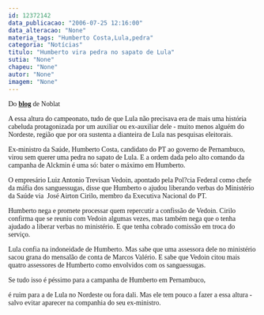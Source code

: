 ```yaml
---
id: 12372142
data_publicacao: "2006-07-25 12:16:00"
data_alteracao: "None"
materia_tags: "Humberto Costa,Lula,pedra"
categoria: "Notícias"
titulo: "Humberto vira pedra no sapato de Lula"
sutia: "None"
chapeu: "None"
autor: "None"
imagem: "None"
---
```

<p><P><FONT face=Verdana>Do </FONT><A href=\"https://noblat1.estadao.com.br/noblat/index.html\"><STRONG><FONT face=Verdana>blog</FONT></STRONG></A><FONT face=Verdana> de Noblat</FONT></P></p>
<p><P><FONT face=Verdana>A essa altura do campeonato, tudo de que Lula não precisava era de mais uma história cabeluda protagonizada por um auxiliar ou ex-auxiliar dele - muito menos alguém do Nordeste, região que por ora sustenta a dianteira de Lula nas pesquisas eleitorais.</FONT></P></p>
<p><P><FONT face=Verdana>Ex-ministro da Saúde, Humberto Costa, candidato do PT ao governo de Pernambuco, virou sem querer uma pedra no sapato de Lula. E a ordem dada pelo alto comando da campanha de Alckmin é uma só: bater o máximo em Humberto.</FONT></P></p>
<p><P><FONT face=Verdana>O empresário Luiz Antonio Trevisan Vedoin, apontado pela Pol?cia Federal como chefe da máfia dos sanguessugas, disse que Humberto&nbsp;o ajudou liberando verbas do Ministério da Saúde via&nbsp;&nbsp;José Airton Cirilo, membro da Executiva Nacional do PT.</FONT></P></p>
<p><P><FONT face=Verdana>Humberto nega e promete processar quem repercutir a confissão de Vedoin. Cirilo confirma que se reuniu com Vedoin algumas vezes, mas também nega que o tenha ajudado a liberar verbas no ministério. E que tenha cobrado comissão em troca do serviço.</FONT></P></p>
<p><P><FONT face=Verdana>Lula confia na indoneidade de Humberto. Mas sabe que uma assessora dele no ministério sacou grana&nbsp;do mensalão de conta de Marcos Valério. E sabe que Vedoin citou mais quatro assessores de Humberto como envolvidos com os sanguessugas.&nbsp;</FONT></P></p>
<p><P><FONT face=Verdana>Se tudo isso é péssimo para a campanha de Humberto em Pernambuco,</p>
<p> é ruim para a de Lula no Nordeste ou fora dali. Mas ele tem pouco a fazer a essa altura - salvo evitar aparecer na companhia do seu ex-ministro.</FONT></P> </p>
